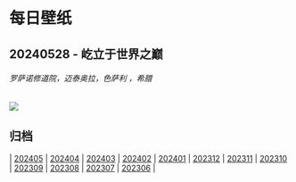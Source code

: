 # 每日壁纸

## 20240528 - 屹立于世界之巅

###### 罗萨诺修道院，迈泰奥拉，色萨利 ，希腊

![](https://www.bing.com/th?id=OHR.MeteoraMonastery_ZH-CN9551991708_UHD.jpg)

## 归档

| [202405](/202405/README.md)
| [202404](/202404/README.md)
| [202403](/202403/README.md)
| [202402](/202402/README.md)
| [202401](/202401/README.md)
| [202312](/202312/README.md)
| [202311](/202311/README.md)
| [202310](/202310/README.md)
| [202309](/202309/README.md)
| [202308](/202308/README.md)
| [202307](/202307/README.md)
| [202306](/202306/README.md)
|